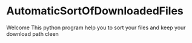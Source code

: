 # AutomaticSortOfDownloadedFiles

Welcome
This python program help you to sort your files and keep your download path cleen